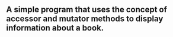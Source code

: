 ## A simple program that uses the concept of accessor and mutator methods to display information about a book.
